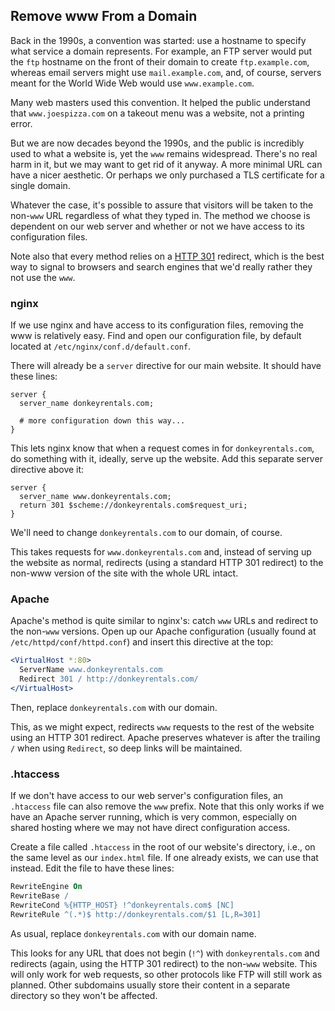 ## Remove www From a Domain

Back in the 1990s, a convention was started: use a hostname to specify what service a domain represents. For example, an FTP server would put the `ftp` hostname on the front of their domain to create `ftp.example.com`, whereas email servers might use `mail.example.com`, and, of course, servers meant for the World Wide Web would use `www.example.com`.

Many web masters used this convention. It helped the public understand that `www.joespizza.com` on a takeout menu was a website, not a printing error.

But we are now decades beyond the 1990s, and the public is incredibly used to what a website is, yet the `www` remains widespread. There's no real harm in it, but we may want to get rid of it anyway. A more minimal URL can have a nicer aesthetic. Or perhaps we only purchased a TLS certificate for a single domain.

Whatever the case, it's possible to assure that visitors will be taken to the non-`www` URL regardless of what they typed in. The method we choose is dependent on our web server and whether or not we have access to its configuration files.

Note also that every method relies on a [HTTP 301](https://en.wikipedia.org/wiki/HTTP_301) redirect, which is the best way to signal to browsers and search engines that we'd really rather they not use the `www`.

### nginx

If we use nginx and have access to its configuration files, removing the www is relatively easy. Find and open our configuration file, by default located at `/etc/nginx/conf.d/default.conf`.

There will already be a `server` directive for our main website. It should have these lines:

```nginx
server {
  server_name donkeyrentals.com;

  # more configuration down this way...
}
```

This lets nginx know that when a request comes in for `donkeyrentals.com`, do something with it, ideally, serve up the website. Add this separate server directive above it:

```nginx
server {
  server_name www.donkeyrentals.com;
  return 301 $scheme://donkeyrentals.com$request_uri;
}
```

We'll need to change `donkeyrentals.com` to our domain, of course.

This takes requests for `www.donkeyrentals.com` and, instead of serving up the website as normal, redirects (using a standard HTTP 301 redirect) to the non-www version of the site with the whole URL intact.

### Apache

Apache's method is quite similar to nginx's: catch `www` URLs and redirect to the non-`www` versions. Open up our Apache configuration (usually found at `/etc/httpd/conf/httpd.conf`) and insert this directive at the top:

```apache
<VirtualHost *:80>
  ServerName www.donkeyrentals.com
  Redirect 301 / http://donkeyrentals.com/
</VirtualHost>
```

Then, replace `donkeyrentals.com` with our domain.

This, as we might expect, redirects `www` requests to the rest of the website using an HTTP 301 redirect. Apache preserves whatever is after the trailing `/` when using `Redirect`, so deep links will be maintained.

### .htaccess

If we don't have access to our web server's configuration files, an `.htaccess` file can also remove the `www` prefix. Note that this only works if we have an Apache server running, which is very common, especially on shared hosting where we may not have direct configuration access.

Create a file called `.htaccess` in the root of our website's directory, i.e., on the same level as our `index.html` file. If one already exists, we can use that instead. Edit the file to have these lines:

```apache
RewriteEngine On
RewriteBase /
RewriteCond %{HTTP_HOST} !^donkeyrentals.com$ [NC]
RewriteRule ^(.*)$ http://donkeyrentals.com/$1 [L,R=301]
```

As usual, replace `donkeyrentals.com` with our domain name.

This looks for any URL that does not begin (`!^`) with `donkeyrentals.com` and redirects (again, using the HTTP 301 redirect) to the non-`www` website. This will only work for web requests, so other protocols like FTP will still work as planned. Other subdomains usually store their content in a separate directory so they won't be affected.

